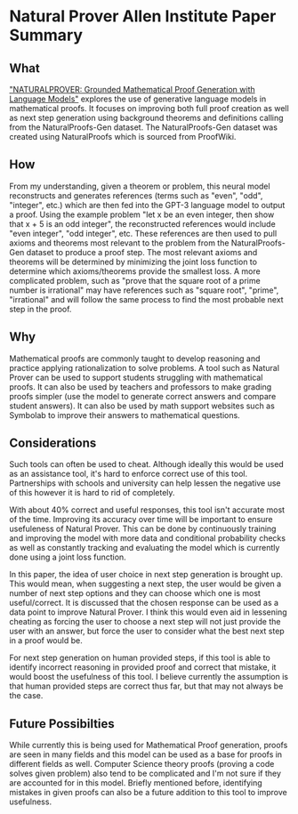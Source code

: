 # Natural Prover Allen Institute Paper Summary

## What
["NATURALPROVER: Grounded Mathematical Proof Generation with Language Models"](https://arxiv.org/pdf/2205.12910.pdf) explores the use of generative language models in mathematical proofs. It focuses on improving both full proof creation as well as next step generation using background theorems and definitions calling from the NaturalProofs-Gen dataset. The NaturalProofs-Gen dataset was created using NaturalProofs which is sourced from ProofWiki. 

## How
From my understanding, given a theorem or problem, this neural model reconstructs and generates references (terms such as "even", "odd", "integer", etc.) which are then fed into the GPT-3 language model to output a proof. Using the example problem "let x be an even integer, then show that x + 5 is an odd integer", the reconstructed references would include "even integer", "odd integer", etc. These references are then used to pull axioms and theorems most relevant to the problem from the NaturalProofs-Gen dataset to produce a proof step. The most relevant axioms and theorems will be determined by minimizing the joint loss function to determine which axioms/theorems provide the smallest loss. A more complicated problem, such as "prove that the square root of a prime number is irrational" may have references such as "square root", "prime", "irrational" and will follow the same process to find the most probable next step in the proof.

## Why
Mathematical proofs are commonly taught to develop reasoning and practice applying rationalization to solve problems. A tool such as Natural Prover can be used to support students struggling with mathematical proofs. It can also be used by teachers and professors to make grading proofs simpler (use the model to generate correct answers and compare student answers). It can also be used by math support websites such as Symbolab to improve their answers to mathematical questions. 

## Considerations
Such tools can often be used to cheat. Although ideally this would be used as an assistance tool, it's hard to enforce correct use of this tool. Partnerships with schools and university can help lessen the negative use of this however it is hard to rid of completely.

With about 40% correct and useful responses, this tool isn't accurate most of the time. Improving its accuracy over time will be important to ensure usefuleness of Natural Prover. This can be done by continuously training and improving the model with more data and conditional probability checks as well as constantly tracking and evaluating the model which is currently done using a joint loss function. 

In this paper, the idea of user choice in next step generation is brought up. This would mean, when suggesting a next step, the user would be given a number of next step options and they can choose which one is most useful/correct. It is discussed that the chosen response can be used as a data point to improve Natural Prover. I think this would even aid in lessening cheating as forcing the user to choose a next step will not just provide the user with an answer, but force the user to consider what the best next step in a proof would be. 

For next step generation on human provided steps, if this tool is able to identify incorrect reasoning in provided proof and correct that mistake, it would boost the usefulness of this tool. I believe currently the assumption is that human provided steps are correct thus far, but that may not always be the case.

## Future Possibilties
While currently this is being used for Mathematical Proof generation, proofs are seen in many fields and this model can be used as a base for proofs in different fields as well. Computer Science theory proofs (proving a code solves given problem) also tend to be complicated and I'm not sure if they are accounted for in this model. Briefly mentioned before, identifying mistakes in given proofs can also be a future addition to this tool to improve usefulness. 
